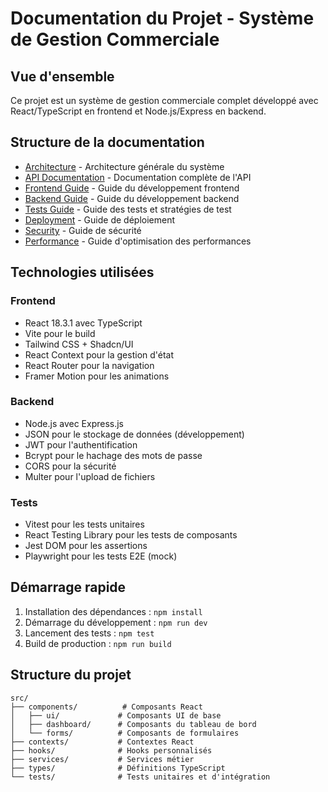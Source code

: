 
# Documentation du Projet - Système de Gestion Commerciale

## Vue d'ensemble

Ce projet est un système de gestion commerciale complet développé avec React/TypeScript en frontend et Node.js/Express en backend.

## Structure de la documentation

- [Architecture](./ARCHITECTURE.md) - Architecture générale du système
- [API Documentation](./API_DOCUMENTATION.md) - Documentation complète de l'API
- [Frontend Guide](./FRONTEND_GUIDE.md) - Guide du développement frontend
- [Backend Guide](./BACKEND_GUIDE.md) - Guide du développement backend
- [Tests Guide](./TESTS_GUIDE.md) - Guide des tests et stratégies de test
- [Deployment](./DEPLOYMENT.md) - Guide de déploiement
- [Security](./SECURITY.md) - Guide de sécurité
- [Performance](./PERFORMANCE.md) - Guide d'optimisation des performances

## Technologies utilisées

### Frontend
- React 18.3.1 avec TypeScript
- Vite pour le build
- Tailwind CSS + Shadcn/UI
- React Context pour la gestion d'état
- React Router pour la navigation
- Framer Motion pour les animations

### Backend
- Node.js avec Express.js
- JSON pour le stockage de données (développement)
- JWT pour l'authentification
- Bcrypt pour le hachage des mots de passe
- CORS pour la sécurité
- Multer pour l'upload de fichiers

### Tests
- Vitest pour les tests unitaires
- React Testing Library pour les tests de composants
- Jest DOM pour les assertions
- Playwright pour les tests E2E (mock)

## Démarrage rapide

1. Installation des dépendances : `npm install`
2. Démarrage du développement : `npm run dev`
3. Lancement des tests : `npm test`
4. Build de production : `npm run build`

## Structure du projet

```
src/
├── components/          # Composants React
│   ├── ui/             # Composants UI de base
│   ├── dashboard/      # Composants du tableau de bord
│   └── forms/          # Composants de formulaires
├── contexts/           # Contextes React
├── hooks/              # Hooks personnalisés
├── services/           # Services métier
├── types/              # Définitions TypeScript
└── tests/              # Tests unitaires et d'intégration
```

